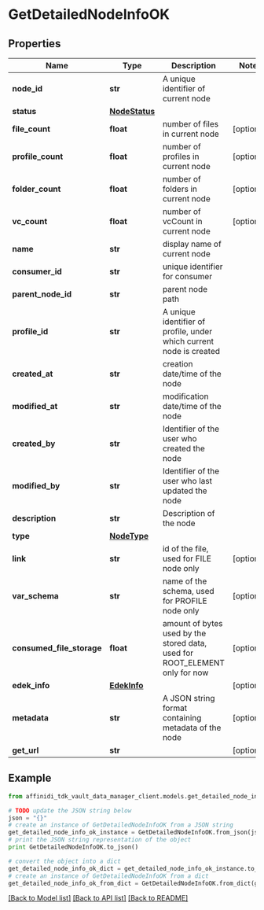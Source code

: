 # GetDetailedNodeInfoOK

## Properties

| Name                      | Type                            | Description                                                                 | Notes      |
| ------------------------- | ------------------------------- | --------------------------------------------------------------------------- | ---------- |
| **node_id**               | **str**                         | A unique identifier of current node                                         |
| **status**                | [**NodeStatus**](NodeStatus.md) |                                                                             |
| **file_count**            | **float**                       | number of files in current node                                             | [optional] |
| **profile_count**         | **float**                       | number of profiles in current node                                          | [optional] |
| **folder_count**          | **float**                       | number of folders in current node                                           | [optional] |
| **vc_count**              | **float**                       | number of vcCount in current node                                           | [optional] |
| **name**                  | **str**                         | display name of current node                                                |
| **consumer_id**           | **str**                         | unique identifier for consumer                                              |
| **parent_node_id**        | **str**                         | parent node path                                                            |
| **profile_id**            | **str**                         | A unique identifier of profile, under which current node is created         |
| **created_at**            | **str**                         | creation date/time of the node                                              |
| **modified_at**           | **str**                         | modification date/time of the node                                          |
| **created_by**            | **str**                         | Identifier of the user who created the node                                 |
| **modified_by**           | **str**                         | Identifier of the user who last updated the node                            |
| **description**           | **str**                         | Description of the node                                                     |
| **type**                  | [**NodeType**](NodeType.md)     |                                                                             |
| **link**                  | **str**                         | id of the file, used for FILE node only                                     | [optional] |
| **var_schema**            | **str**                         | name of the schema, used for PROFILE node only                              | [optional] |
| **consumed_file_storage** | **float**                       | amount of bytes used by the stored data, used for ROOT_ELEMENT only for now | [optional] |
| **edek_info**             | [**EdekInfo**](EdekInfo.md)     |                                                                             | [optional] |
| **metadata**              | **str**                         | A JSON string format containing metadata of the node                        | [optional] |
| **get_url**               | **str**                         |                                                                             | [optional] |

## Example

```python
from affinidi_tdk_vault_data_manager_client.models.get_detailed_node_info_ok import GetDetailedNodeInfoOK

# TODO update the JSON string below
json = "{}"
# create an instance of GetDetailedNodeInfoOK from a JSON string
get_detailed_node_info_ok_instance = GetDetailedNodeInfoOK.from_json(json)
# print the JSON string representation of the object
print GetDetailedNodeInfoOK.to_json()

# convert the object into a dict
get_detailed_node_info_ok_dict = get_detailed_node_info_ok_instance.to_dict()
# create an instance of GetDetailedNodeInfoOK from a dict
get_detailed_node_info_ok_from_dict = GetDetailedNodeInfoOK.from_dict(get_detailed_node_info_ok_dict)
```

[[Back to Model list]](../README.md#documentation-for-models) [[Back to API list]](../README.md#documentation-for-api-endpoints) [[Back to README]](../README.md)
